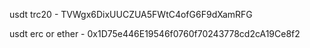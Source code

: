 ﻿usdt trc20 - 
TVWgx6DixUUCZUA5FWtC4ofG6F9dXamRFG

usdt erc or ether  - 
0x1D75e446E19546f0760f70243778cd2cA19Ce8f2
